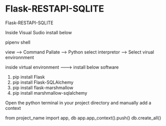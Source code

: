 # Flask-RESTAPI-SQLITE
Flask-RESTAPI-SQLITE


Inside Visual Sudio    install below

pipenv shell

view --> Command Pallate --> Python select interpretor --> Select virual environnment

inside virtual environment ---> install below software

1. pip install Flask
2. pip install Flask-SQLAlchemy
3. pip install flask-marshmallow
4. pip install marshmallow-sqlalchemy


Open the python terminal in your project directory and manually add a context

from project_name import app, db
app.app_context().push()
db.create_all()
